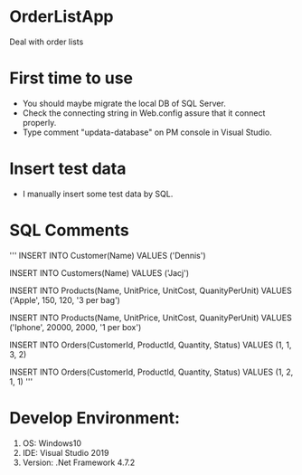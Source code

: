 # OrderListApp
Deal with order lists

# First time to use
* You should maybe migrate the local DB of SQL Server. 
* Check the connecting string in Web.config assure that it connect properly. 
* Type comment "updata-database" on PM console in Visual Studio. 

# Insert test data
* I manually insert some test data by SQL. 

# SQL Comments
'''
INSERT INTO Customer(Name)
VALUES ('Dennis')

INSERT INTO Customers(Name)
VALUES ('Jacj')

INSERT INTO Products(Name, UnitPrice, UnitCost, QuanityPerUnit)
VALUES ('Apple', 150, 120, '3 per bag')

INSERT INTO Products(Name, UnitPrice, UnitCost, QuanityPerUnit)
VALUES ('Iphone', 20000, 2000, '1 per box')

INSERT INTO Orders(CustomerId, ProductId, Quantity, Status)
VALUES (1, 1, 3, 2)

INSERT INTO Orders(CustomerId, ProductId, Quantity, Status)
VALUES (1, 2, 1, 1)
'''

# Develop Environment:
1. OS: Windows10
2. IDE: Visual Studio 2019
3. Version: .Net Framework 4.7.2
